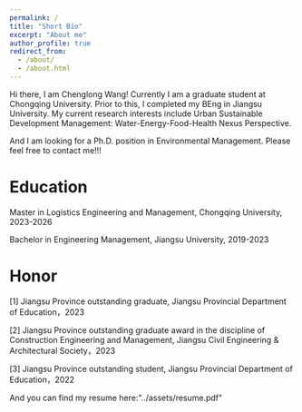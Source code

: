 ```yaml
---
permalink: /
title: "Short Bio"
excerpt: "About me"
author_profile: true
redirect_from: 
  - /about/
  - /about.html
---
```


Hi there, I am Chenglong Wang! Currently I am a graduate student at Chongqing University. Prior to this, I completed my BEng in Jiangsu University. My current research interests include Urban Sustainable Development Management: Water-Energy-Food-Health Nexus Perspective.

And I am looking for a Ph.D. position in Environmental Management. Please feel free to contact me!!!

Education
======
Master in Logistics Engineering and Management, Chongqing University, 2023-2026

Bachelor in Engineering Management, Jiangsu University, 2019-2023

Honor
======
[1] Jiangsu Province outstanding graduate, Jiangsu Provincial Department of Education，2023

[2] Jiangsu Province outstanding graduate award in the discipline of Construction Engineering and Management, Jiangsu Civil Engineering & Architectural Society，2023

[3] Jiangsu Province outstanding student, Jiangsu Provincial Department of Education，2022


And you can find my resume here:"../assets/resume.pdf"
